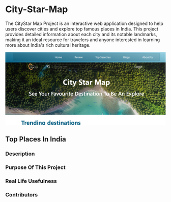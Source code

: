 # City-Star-Map
The CityStar Map Project is an interactive web application designed to help users discover cities and explore top famous places in India. This project provides detailed information about each city and its notable landmarks, making it an ideal resource for travelers and anyone interested in learning more about India's rich cultural heritage.

![output-1](././public/img/images/projecthome.png)
 

## Top Places In India



### Description


### Purpose Of This Project



### Real Life Usefulness


### Contributors


